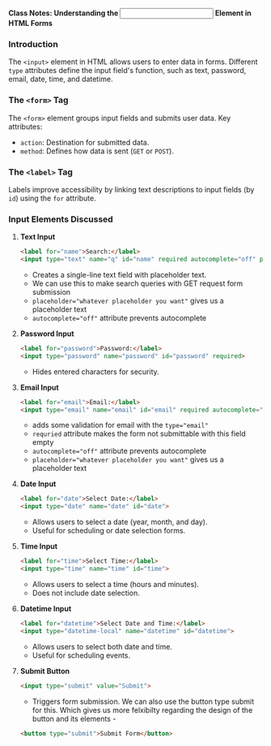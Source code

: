 **Class Notes: Understanding the <input> Element in HTML Forms**

### Introduction
The `<input>` element in HTML allows users to enter data in forms. Different `type` attributes define the input field's function, such as text, password, email, date, time, and datetime.

### The `<form>` Tag
The `<form>` element groups input fields and submits user data. Key attributes:
- `action`: Destination for submitted data.
- `method`: Defines how data is sent (`GET` or `POST`).

### The `<label>` Tag
Labels improve accessibility by linking text descriptions to input fields (by `id`) using the `for` attribute.

### Input Elements Discussed

1. **Text Input**
   ```html
   <label for="name">Search:</label>
   <input type="text" name="q" id="name" required autocomplete="off" placeholder="Search here">
   ```
   - Creates a single-line text field with placeholder text.
   - We can use this to make search queries with GET request form submission
   - `placeholder="whatever placeholder you want"` gives us a placeholder text
   - `autocomplete="off"` attribute prevents autocomplete

2. **Password Input**
   ```html
   <label for="password">Password:</label>
   <input type="password" name="password" id="password" required>
   ```
   - Hides entered characters for security.

3. **Email Input**
   ```html
   <label for="email">Email:</label>
   <input type="email" name="email" id="email" required autocomplete="off" placeholder="a@a.com">
   ```
   - adds some validation for email with the `type="email"`
   - `requried` attribute makes the form not submittable with this field empty
   - `autocomplete="off"` attribute prevents autocomplete
   - `placeholder="whatever placeholder you want"` gives us a placeholder text

4. **Date Input**
   ```html
   <label for="date">Select Date:</label>
   <input type="date" name="date" id="date">
   ```
   - Allows users to select a date (year, month, and day).
   - Useful for scheduling or date selection forms.

5. **Time Input**
   ```html
   <label for="time">Select Time:</label>
   <input type="time" name="time" id="time">
   ```
   - Allows users to select a time (hours and minutes).
   - Does not include date selection.

6. **Datetime Input**
   ```html
   <label for="datetime">Select Date and Time:</label>
   <input type="datetime-local" name="datetime" id="datetime">
   ```
   - Allows users to select both date and time.
   - Useful for scheduling events.

7. **Submit Button**
   ```html
   <input type="submit" value="Submit">
   ```
   - Triggers form submission.
   We can also use the button type submit for this. Which gives us more felxibilty regarding the design of the button and its elements -
   ```html
   <button type="submit">Submit Form</button>
   ```